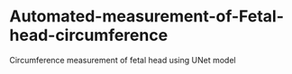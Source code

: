 # Automated-measurement-of-Fetal-head-circumference

Circumference measurement of fetal head using UNet model

